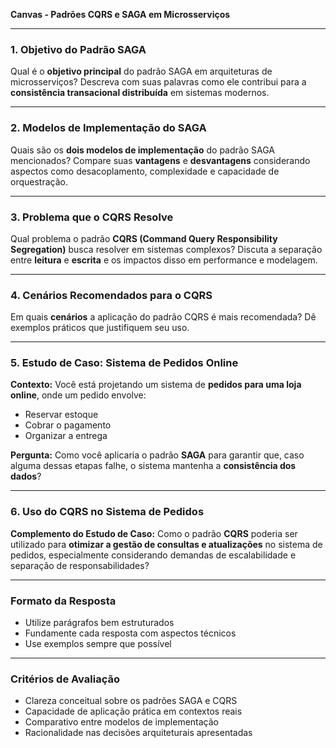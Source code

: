 **Canvas - Padrões CQRS e SAGA em Microsserviços**

---

### **1. Objetivo do Padrão SAGA**

Qual é o **objetivo principal** do padrão SAGA em arquiteturas de microsserviços? Descreva com suas palavras como ele contribui para a **consistência transacional distribuída** em sistemas modernos.

---

### **2. Modelos de Implementação do SAGA**

Quais são os **dois modelos de implementação** do padrão SAGA mencionados? Compare suas **vantagens** e **desvantagens** considerando aspectos como desacoplamento, complexidade e capacidade de orquestração.

---

### **3. Problema que o CQRS Resolve**

Qual problema o padrão **CQRS (Command Query Responsibility Segregation)** busca resolver em sistemas complexos? Discuta a separação entre **leitura** e **escrita** e os impactos disso em performance e modelagem.

---

### **4. Cenários Recomendados para o CQRS**

Em quais **cenários** a aplicação do padrão CQRS é mais recomendada? Dê exemplos práticos que justifiquem seu uso.

---

### **5. Estudo de Caso: Sistema de Pedidos Online**

**Contexto:**
Você está projetando um sistema de **pedidos para uma loja online**, onde um pedido envolve:

* Reservar estoque
* Cobrar o pagamento
* Organizar a entrega

**Pergunta:**
Como você aplicaria o padrão **SAGA** para garantir que, caso alguma dessas etapas falhe, o sistema mantenha a **consistência dos dados**?

---

### **6. Uso do CQRS no Sistema de Pedidos**

**Complemento do Estudo de Caso:**
Como o padrão **CQRS** poderia ser utilizado para **otimizar a gestão de consultas e atualizações** no sistema de pedidos, especialmente considerando demandas de escalabilidade e separação de responsabilidades?

---

### **Formato da Resposta**

* Utilize parágrafos bem estruturados
* Fundamente cada resposta com aspectos técnicos
* Use exemplos sempre que possível

---

### **Critérios de Avaliação**

* Clareza conceitual sobre os padrões SAGA e CQRS
* Capacidade de aplicação prática em contextos reais
* Comparativo entre modelos de implementação
* Racionalidade nas decisões arquiteturais apresentadas
